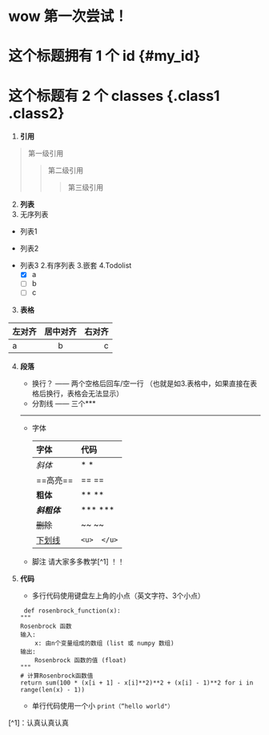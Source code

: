 # wow 第一次尝试！
# 这个标题拥有 1 个 id {#my_id}

# 这个标题有 2 个 classes {.class1 .class2}

1. **引用**
>  第一级引用
>> 第二级引用
>>> 第三级引用

2. **列表**
  1. 无序列表
  - 列表1
  + 列表2
  * 列表3
  2.有序列表
  3.嵌套
  4.Todolist
    - [x] a
    - [ ] b
    - [ ] c

3. **表格**  
   
| 左对齐 | 居中对齐 | 右对齐 |
| :----- | :-----: | -----: |
|    a   |   b     |    c   |

4. **段落**

    - 换行？ —— 两个空格后回车/空一行  （也就是如3.表格中，如果直接在表格后换行，表格会无法显示）
    - 分割线 —— 三个*** 
    ***  
    - 字体  
      
        |   字体   |   代码 |
        |   :---  | :--- |
        | *斜体*   |  * *  |
        | ==高亮== | == == | 
        | **粗体** | ** ** |
        | ***斜粗体***| *** *** |
        | ~~删除~~ | ~~ ~~ |
        | <u>下划线</u>| ```<u>  </u>```|
    - 脚注
      请大家多多教学[^1] ！！

5. **代码**  
     - 多行代码使用键盘左上角的小点（英文字符、3个小点）
    ```
     def rosenbrock_function(x):
    """
    Rosenbrock 函数
    输入:
        x: 由n个变量组成的数组 (list 或 numpy 数组)
    输出:
        Rosenbrock 函数的值 (float)
    """
    # 计算Rosenbrock函数值
    return sum(100 * (x[i + 1] - x[i]**2)**2 + (x[i] - 1)**2 for i in range(len(x) - 1))
    ```
    - 单行代码使用一个小
    `print（“hello world"）`



[^1]：认真认真认真